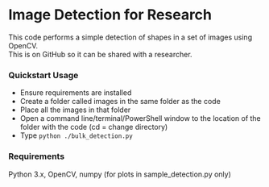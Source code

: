 # Image Detection for Research

This code performs a simple detection of shapes in a set of images using OpenCV.<br>
This is on GitHub so it can be shared with a researcher.

### Quickstart Usage
- Ensure requirements are installed
- Create a folder called images in the same folder as the code
- Place all the images in that folder
- Open a command line/terminal/PowerShell window to the location of the folder with the code (cd = change directory)
- Type `python ./bulk_detection.py`

### Requirements
Python 3.x,
OpenCV,
numpy (for plots in sample_detection.py only)
